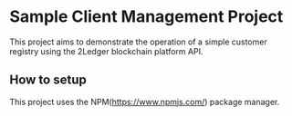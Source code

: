 # Sample Client Management Project

This project aims to demonstrate the operation of a simple customer registry using the 2Ledger blockchain platform API.

## How to setup

This project uses the NPM(https://www.npmjs.com/) package manager.
